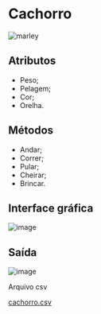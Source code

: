 # Cachorro

![marley](https://user-images.githubusercontent.com/101938881/189770281-ea49664f-c209-429c-95f1-aff43445d48e.jpeg)

## Atributos
- Peso;
- Pelagem;
- Cor;
- Orelha.

## Métodos
- Andar;
- Correr;
- Pular;
- Cheirar;
- Brincar. 

## Interface gráfica

![image](https://user-images.githubusercontent.com/101938881/189775031-ff34a70d-8c10-4f3e-8afd-6fd16b081e43.png)

## Saída

![image](https://user-images.githubusercontent.com/101938881/189775228-e8099a2e-62ad-4bdd-a192-8c74c2672664.png)

Arquivo csv

[cachorro.csv](https://github.com/elizabethleite/LP1/files/9552368/cachorro.csv)
